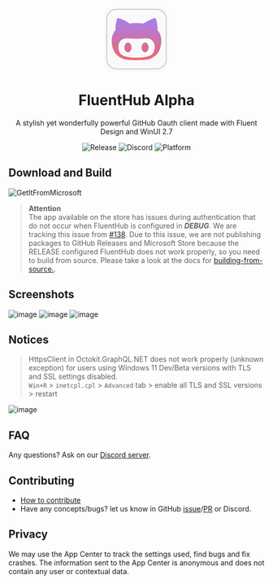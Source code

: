 <p align="center">
  <img width="128" align="center" src="src/FluentHub/Assets/AppTilesAlpha/StoreLogo.scale-400.png" />
</p>
<h1 align="center">
  FluentHub Alpha
</h1>
<p align="center">
  A stylish yet wonderfully powerful GitHub Oauth client made with Fluent Design and WinUI 2.7
</p>

<p align="center">
  <a style="text-decoration:none" href="https://github.com/fluenthub-community/FluentHub/releases">
    <img src="https://img.shields.io/github/v/release/fluenthub-community/fluenthub?include_prereleases&style=flat-square" alt="Release" />
  </a>
  <a style="text-decoration:none" href="https://discord.gg/8KtRkjq2Q4">
    <img src="https://img.shields.io/discord/935562861701390336?color=blue&label=Discord&style=flat-square" alt="Discord" />
  </a>
  <a style="text-decoration:none">
    <img src="https://img.shields.io/badge/Platform-Windows-red?style=flat-square" alt="Platform" />
  </a>
</p>

## Download and Build

<a style="text-decoration:none" href="https://apps.microsoft.com/store/detail/fluenthub/9nkb9hx8rjz3">
  <img width="128" src="https://getbadgecdn.azureedge.net/images/English_L.png" alt="GetItFromMicrosoft" />
</a>

> **Attention**</br>The app available on the store has issues during authentication that do not occur when FluentHub is configured in ***DEBUG***. We are tracking this issue from [#138](https://github.com/fluenthub-community/FluentHub/issues/138). Due to this issue, we are not publishing packages to GitHub Releases and Microsoft Store because the RELEASE configured FluentHub does not work properly, so you need to build from source. Please take a look at the docs for [building-from-source.](https://github.com/fluenthub-community/FluentHub/blob/main/docs/build-from-source.md). 
## Screenshots

![image](https://user-images.githubusercontent.com/62196528/167259072-adedd9c3-c979-48a5-96f9-f37ddc87b662.png)
![image](https://user-images.githubusercontent.com/62196528/167259003-500c79b0-f301-4bd7-82b6-5d9ad7473118.png)
![image](https://user-images.githubusercontent.com/62196528/167263705-7068e9d9-8086-4bde-a445-84a8e9c09136.png)

## Notices

> HttpsClient in Octokit.GraphQL.NET does not work properly (unknown exception) for users using Windows 11 Dev/Beta versions with TLS and SSL settings disabled.</br>
>`Win+R` > `inetcpl.cpl` > `Advanced` tab > enable all TLS and SSL versions > restart

![image](https://user-images.githubusercontent.com/99880210/164863685-27770148-4c68-4920-bf87-8c0dd2b0272f.png)

## FAQ

Any questions? Ask on our [Discord server](https://discord.gg/8KtRkjq2Q4).

## Contributing

- [How to contribute](docs/CONTRIBUTING.md)
- Have any concepts/bugs? let us know in GitHub [issue](https://github.com/fluenthub-community/FluentHub/issues)/[PR](https://github.com/fluenthub-community/FluentHub/pulls) or Discord.

## Privacy

We may use the App Center to track the settings used, find bugs and fix crashes. The information sent to the App Center is anonymous and does not contain any user or contextual data.
